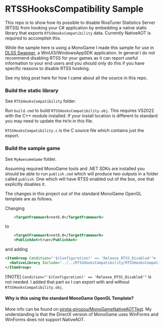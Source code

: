 # RTSSHooksCompatibility Sample
This repo is to show how its possible to disable RivaTuner Statistics Server (RTSS) from hooking your C# application by embedding a native static library that exports `RTSSHooksCompatibility` data. Currently NativeAOT is required to accomplish this.

While the sample here is using a MonoGame I made this sample for use in [DLSS Swapper](https://github.com/beeradmoore/dlss-swapper), a WinUI3/WindowsAppSDK application. In general I do not recommend disabling RTSS for your games as it can report useful information to your end users and you should only do this if you have specific reasons to disable RTSS hooking.

See my blog post here for how I came about all the source in this repo.

### Build the static library
See `RTSSHooksCompatibility` folder.

Run `build.cmd` to build `RTSSHooksCompatibility.obj`. This requires VS2022 with the C++ module installed. If your install location is different to standard you may need to update the `PATH` in this file.

`RTSSHooksCompatibility.c` is the C source file which contains just the export.


### Build the sample game
See `MyAwesomeGame` folder.

Assuming required MonoGame tools and .NET SDKs are installed you should be able to run `publish.cmd` which will produce two outputs in a folder called `publish`. One which will have RTSS enabled out of the box, one that explicitly disables it.

The changes in this project out of the standard MonoGame OpenGL template are as follows.

Changing 
```xml
    <TargetFramework>net6.0</TargetFramework>
```
to 
```xml
    <TargetFramework>net8.0</TargetFramework>
    <PublishAot>true</PublishAot>
```

and adding 
```xml
<ItemGroup Condition="'$(Configuration)' == 'Release_RTSS_Disabled'">
  <NativeLibrary Include="../../RTSSHooksCompatibility/RTSSHooksCompatibility.obj" />
</ItemGroup>
```

[!NOTE] 
`Condition="'$(Configuration)' == 'Release_RTSS_Disabled'"` is not needed. I added that part so I can export with and without `RTSSHooksCompatibility.obj`.


#### Why is this using the standard MonoGame OpenGL Template?
More info can be found on [pirota-pirozou/MonoGameNativeAOTTest](https://github.com/pirota-pirozou/MonoGameNativeAOTTest). My understanding is that the DirectX version of MonoGame uses WinForms and WinForms does not support NativeAOT.